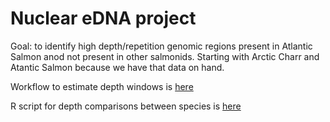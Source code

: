 # Nuclear eDNA project

Goal: to identify high depth/repetition genomic regions present in Atlantic Salmon anod not present in other salmonids.
Starting with Arctic Charr and Atantic Salmon because we have that data on hand. 

Workflow to estimate depth windows is [here](https://github.com/TonyKess/nuclearEDNA/blob/main/depthestimation_workflow.md)

R script for depth comparisons between species is [here](https://github.com/TonyKess/nuclearEDNA/blob/main/salmon_charr_depthcompare.R)
 

